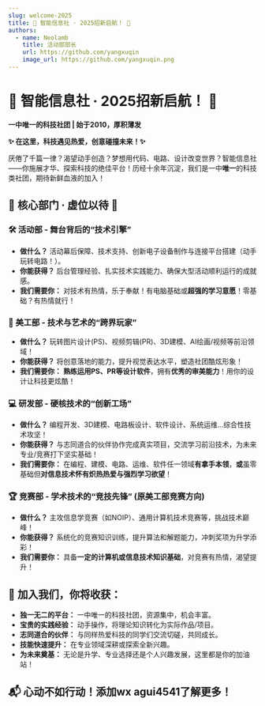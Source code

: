 ```yaml
---
slug: welcome-2025
title: 🚀 智能信息社 · 2025招新启航！ 🚀
authors:
  - name: Neolamb
    title: 活动部部长
    url: https://github.com/yangxuqin
    image_url: https://github.com/yangxuqin.png
---
```


# 🚀 智能信息社 · 2025招新启航！ 🚀

 **一中唯一的科技社团 | 始于2010，厚积薄发**

**✨ 在这里，科技遇见热爱，创意碰撞未来！✨**

厌倦了千篇一律？渴望动手创造？梦想用代码、电路、设计改变世界？智能信息社——你施展才华、探索科技的绝佳平台！历经十余年沉淀，我们是一中**唯一**的科技类社团，期待新鲜血液的加入！

<!-- truncate -->

## 🔧 核心部门 · 虚位以待 🔧

### 🛠️ **活动部 - 舞台背后的“技术引擎”**
*   **做什么？** 活动幕后保障、技术支持、创新电子设备制作与连接平台搭建（动手玩转电路！）。
*   **你能获得？** 后台管理经验、扎实技术实践能力、确保大型活动顺利运行的成就感。
*   **我们需要你：** 对技术有热情，乐于奉献！有电脑基础或**超强的学习意愿**！零基础？有热情就行！

### 🎨 **美工部 - 技术与艺术的“跨界玩家”**
*   **做什么？** 玩转图片设计(PS)、视频剪辑(PR)、3D建模、AI绘画/视频等前沿领域！
*   **你能获得？** 将创意落地的能力，提升视觉表达水平，塑造社团酷炫形象！
*   **我们需要你：** **熟练运用PS、PR等设计软件**，拥有**优秀的审美能力**！用你的设计让科技更炫酷！

### 💻 **研发部 - 硬核技术的“创新工场”**
*   **做什么？** 编程开发、3D建模、电路板设计、软件设计、系统运维...综合性技术攻坚！
*   **你能获得？** 与志同道合的伙伴协作完成真实项目，交流学习前沿技术，为未来专业/竞赛打下坚实基础！
*   **我们需要你：** 在编程、建模、电路、运维、软件任一领域**有拿手本领**，**或**虽零基础但**对信息技术怀有炽热热爱与强烈学习欲望**！

### 🏆 **竞赛部 - 学术技术的“竞技先锋”** (原美工部竞赛方向)
*   **做什么？** 主攻信息学竞赛（如NOIP）、通用计算机技术竞赛等，挑战技术巅峰！
*   **你能获得？** 系统化的竞赛知识训练，提升算法和解题能力，冲刺奖项为升学添彩！
*   **我们需要你：** 具备**一定的计算机或信息技术知识基础**，对竞赛有热情，渴望提升！

## 📣 加入我们，你将收获：

*   **独一无二的平台：** 一中唯一的科技社团，资源集中，机会丰富。
*   **宝贵的实践经验：** 动手操作，将理论知识转化为实际作品/项目。
*   **志同道合的伙伴：** 与同样热爱科技的同学们交流切磋，共同成长。
*   **技能快速提升：** 在专业领域深耕或探索全新兴趣。
*   **为未来奠基：** 无论是升学、专业选择还是个人兴趣发展，这里都是你的加油站！

## 📬 心动不如行动！添加wx agui4541了解更多！

<!-- truncate -->
